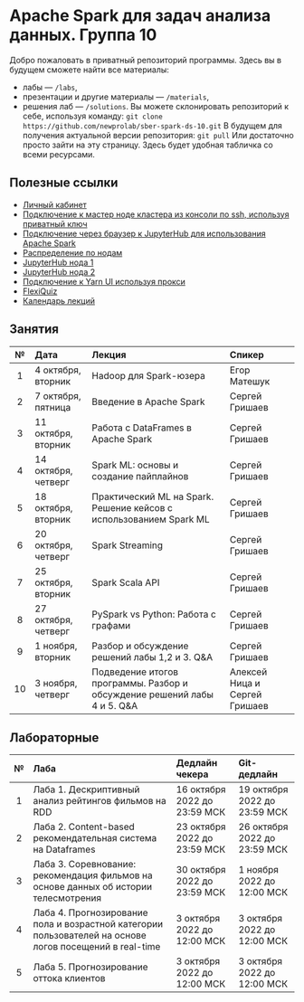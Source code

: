 # Apache Spark для задач анализа данных. Группа 10
Добро пожаловать в приватный репозиторий программы. Здесь вы в будущем сможете найти все материалы:
- лабы — `/labs`,
- презентации и другие материалы — `/materials`,
- решения лаб — `/solutions`.
Вы можете склонировать репозиторий к себе, используя команду:
`git clone https://github.com/newprolab/sber-spark-ds-10.git`
В будущем для получения актуальной версии репозитория:
`git pull`
Или достаточно просто зайти на эту страницу. Здесь будет удобная табличка со всеми ресурсами.

## Полезные ссылки
- [Личный кабинет](https://lk-spark.newprolab.com/)
- [Подключение к мастер ноде кластера из консоли по ssh, используя приватный ключ](ssh.md)
- [Подключение через браузер к JupyterHub для использования Apache Spark](jupyter.md)
- [Распределение по нодам](Table_Users_Masters.md)
- [JupyterHub нода 1](https://spark-master-4.newprolab.com)
- [JupyterHub нода 2](https://spark-master-5.newprolab.com)
- [Подключение к Yarn UI используя прокси](proxy.md)
- [FlexiQuiz](https://www.flexiquiz.com)
- [Календарь лекций](https://calendar.google.com/calendar/embed?src=c_a8rkri76in5dunf4paufhe3iuo%40group.calendar.google.com&ctz=Europe%2FMoscow)



## Занятия
| № | Дата | Лекция | Спикер |
| :---: | :--- | :--- | :--- |
| 1 | 4 октября, вторник | Hadoop для Spark-юзера | Егор Матешук |
| 2 | 7 октября, пятница | Введение в Apache Spark  | Сергей Гришаев |
| 3 | 11 октября, вторник | Работа с DataFrames в Apache Spark | Сергей Гришаев |
| 4 | 14 октября, четверг | Spark ML: основы и создание пайплайнов | Сергей Гришаев |
| 5 | 18 октября, вторник | Практический ML на Spark. Решение кейсов с использованием Spark ML | Сергей Гришаев |
| 6 | 20 октября, четверг | Spark Streaming | Сергей Гришаев  |
| 7 | 25 октября, вторник | Spark Scala API | Сергей Гришаев |
| 8 | 27 октября, четверг | PySpark vs Python: Работа с графами | Сергей Гришаев |
| 9 | 1 ноября, вторник | Разбор и обсуждение решений лабы 1,2 и 3. Q&A | Сергей Гришаев |
| 10 | 3 ноября, четверг | Подведение итогов программы. Разбор и обсуждение решений лабы 4 и 5. Q&A | Алексей Ница и Сергей Гришаев |


## Лабораторные
| № | Лаба | Дедлайн чекера                     | Git-дедлайн                            |
| :---: | :--- |:-----------------------------------|:---------------------------------------|
| 1 | Лаба 1. Дескриптивный анализ рейтингов фильмов на RDD | 16 октября 2022 до 23:59 МСК | 19 октября 2022 до 23:59 МСК |
| 2 | Лаба 2. Content-based рекомендательная система на Dataframes | 23 октября 2022 до 23:59 МСК | 26 октября 2022 до 23:59 МСК |
| 3 | Лаба 3. Соревнование: рекомендация фильмов на основе данных об истории телесмотрения | 30 октября 2022 до 23:59 МСК | 1 ноября 2022 до 12:00 МСК |
| 4 | Лаба 4. Прогнозирование пола и возрастной категории пользователей на основе логов посещений в real-time | 3 октября 2022 до 12:00 МСК | 3 октября 2022 до 12:00 МСК |
| 5 | Лаба 5. Прогнозирование оттока клиентов | 3 октября 2022 до 12:00 МСК | 3 октября 2022 до 12:00 МСК |
